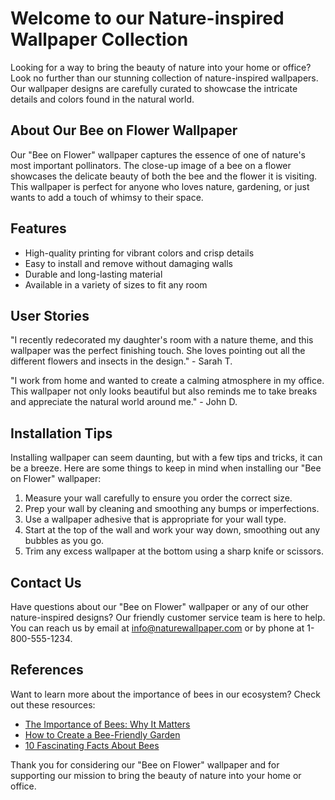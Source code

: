 <!--
Write me content for website with wallpaper which alt text is:

"A close-up of a bee on a flower"

The name/title of the page should not be 1:1 copy of the alt text but rather a real content of the website which is using this wallpaper.

- Use markdown format
- Start with the heading
- The content should look like a real website
- Include real sections like references, contact, user stories, etc. use things relevant to the page purpose.
- Feel free to use structure like headings, bullets, numbering, blockquotes, paragraphs, horizontal lines, etc.
- You can use formatting like bold or _italic_
- You can include UTF-8 emojis
- Links should be only #hash anchors (and you can refer to the document itself)
- Do not include images
-->

<!--font:Montserrat-->

# Welcome to our Nature-inspired Wallpaper Collection

Looking for a way to bring the beauty of nature into your home or office? Look no further than our stunning collection of nature-inspired wallpapers. Our wallpaper designs are carefully curated to showcase the intricate details and colors found in the natural world.

## About Our Bee on Flower Wallpaper

Our "Bee on Flower" wallpaper captures the essence of one of nature's most important pollinators. The close-up image of a bee on a flower showcases the delicate beauty of both the bee and the flower it is visiting. This wallpaper is perfect for anyone who loves nature, gardening, or just wants to add a touch of whimsy to their space.

## Features

-   High-quality printing for vibrant colors and crisp details
-   Easy to install and remove without damaging walls
-   Durable and long-lasting material
-   Available in a variety of sizes to fit any room

## User Stories

"I recently redecorated my daughter's room with a nature theme, and this wallpaper was the perfect finishing touch. She loves pointing out all the different flowers and insects in the design." - Sarah T.

"I work from home and wanted to create a calming atmosphere in my office. This wallpaper not only looks beautiful but also reminds me to take breaks and appreciate the natural world around me." - John D.

## Installation Tips

Installing wallpaper can seem daunting, but with a few tips and tricks, it can be a breeze. Here are some things to keep in mind when installing our "Bee on Flower" wallpaper:

1. Measure your wall carefully to ensure you order the correct size.
2. Prep your wall by cleaning and smoothing any bumps or imperfections.
3. Use a wallpaper adhesive that is appropriate for your wall type.
4. Start at the top of the wall and work your way down, smoothing out any bubbles as you go.
5. Trim any excess wallpaper at the bottom using a sharp knife or scissors.

## Contact Us

Have questions about our "Bee on Flower" wallpaper or any of our other nature-inspired designs? Our friendly customer service team is here to help. You can reach us by email at [info@naturewallpaper.com](mailto:info@naturewallpaper.com) or by phone at 1-800-555-1234.

## References

Want to learn more about the importance of bees in our ecosystem? Check out these resources:

-   [The Importance of Bees: Why It Matters](#)
-   [How to Create a Bee-Friendly Garden](#)
-   [10 Fascinating Facts About Bees](#)

Thank you for considering our "Bee on Flower" wallpaper and for supporting our mission to bring the beauty of nature into your home or office.
